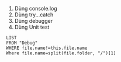 1. Dùng console.log
3. Dùng try...catch
2. Dùng debugger
3. Dùng Unit test
```dataview
LIST
FROM "Debug" 
WHERE file.name!=this.file.name
Where file.name=split(file.folder, "/")[1]
```